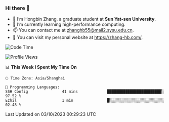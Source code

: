 ### Hi there 👋

- 🔭 I’m Hongbin Zhang, a graduate student at **Sun Yat-sen University**.
- 🌱 I’m currently learning high-performance computing.
- 📫 You can contact me at zhanghb55@mail2.sysu.edu.cn.
- 👀 You can visit my personal website at https://zhang-hb.com/.

<!--START_SECTION:waka-->
![Code Time](http://img.shields.io/badge/Code%20Time-230%20hrs%2039%20mins-blue)

![Profile Views](http://img.shields.io/badge/Profile%20Views-15-blue)

📊 **This Week I Spent My Time On** 

```text
🕑︎ Time Zone: Asia/Shanghai

💬 Programming Languages: 
SSH Config               41 mins             ████████████████████████░   97.52 % 
Ezhil                    1 min               █░░░░░░░░░░░░░░░░░░░░░░░░   02.48 % 
```


 Last Updated on 03/10/2023 00:29:23 UTC
<!--END_SECTION:waka-->